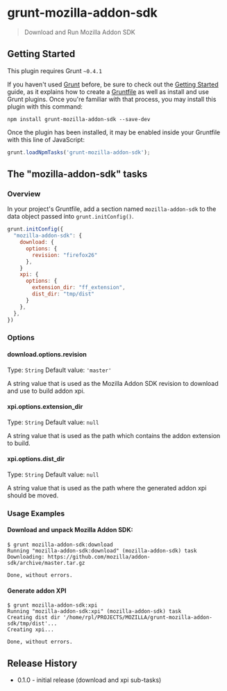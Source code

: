 # grunt-mozilla-addon-sdk

> Download and Run Mozilla Addon SDK

## Getting Started
This plugin requires Grunt `~0.4.1`

If you haven't used [Grunt](http://gruntjs.com/) before, be sure to check out the [Getting Started](http://gruntjs.com/getting-started) guide, as it explains how to create a [Gruntfile](http://gruntjs.com/sample-gruntfile) as well as install and use Grunt plugins. Once you're familiar with that process, you may install this plugin with this command:

```shell
npm install grunt-mozilla-addon-sdk --save-dev
```

Once the plugin has been installed, it may be enabled inside your Gruntfile with this line of JavaScript:

```js
grunt.loadNpmTasks('grunt-mozilla-addon-sdk');
```

## The "mozilla-addon-sdk" tasks

### Overview
In your project's Gruntfile, add a section named `mozilla-addon-sdk` to the data object passed into `grunt.initConfig()`.

```js
grunt.initConfig({
  "mozilla-addon-sdk": {
    download: {
      options: {
        revision: "firefox26"
      },
    }
    xpi: {
      options: {
        extension_dir: "ff_extension",
        dist_dir: "tmp/dist"
      }
    },
  },
})
```

### Options

#### download.options.revision
Type: `String`
Default value: `'master'`

A string value that is used as the Mozilla Addon SDK revision to download and use to
build addon xpi.

#### xpi.options.extension_dir
Type: `String`
Default value: `null`

A string value that is used as the path which contains the addon extension to build.

#### xpi.options.dist_dir
Type: `String`
Default value: `null`

A string value that is used as the path where the generated addon xpi should be moved.

### Usage Examples

#### Download and unpack Mozilla Addon SDK:

```
$ grunt mozilla-addon-sdk:download
Running "mozilla-addon-sdk:download" (mozilla-addon-sdk) task
Downloading: https://github.com/mozilla/addon-sdk/archive/master.tar.gz

Done, without errors.
```

#### Generate addon XPI

```
$ grunt mozilla-addon-sdk:xpi
Running "mozilla-addon-sdk:xpi" (mozilla-addon-sdk) task
Creating dist dir '/home/rpl/PROJECTS/MOZILLA/grunt-mozilla-addon-sdk/tmp/dist'...
Creating xpi...

Done, without errors.
```

## Release History

- 0.1.0 - initial release (download and xpi sub-tasks)
